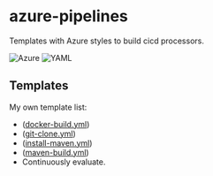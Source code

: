 # azure-pipelines

Templates with Azure styles to build cicd processors.

![Azure](https://img.shields.io/badge/azure-%230072C6.svg?style=for-the-badge&logo=microsoftazure&logoColor=white)
![YAML](https://img.shields.io/badge/yaml-red?style=for-the-badge&logo=YAML&logoColor=white)

## Templates

My own template list:

- ([docker-build.yml](https://github.com/BigCat3997/azure-pipelines/blob/main/templates/docker-build-java.yml))
- ([git-clone.yml](https://github.com/BigCat3997/azure-pipelines/blob/main/templates/git-clone.yml))
- ([install-maven.yml](https://github.com/BigCat3997/azure-pipelines/blob/main/templates/install-maven.yml))
- ([maven-build.yml](https://github.com/BigCat3997/azure-pipelines/blob/main/templates/maven-build.yml))
- Continuously evaluate.
